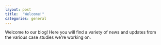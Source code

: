 ```yaml
---
layout: post
title:  "Welcome!"
categories: general
---
```


Welcome to our blog! Here you will find a variety of news and updates from the various case studies we're working on. 
